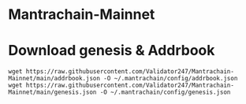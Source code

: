 # Mantrachain-Mainnet

# Download genesis & Addrbook

    wget https://raw.githubusercontent.com/Validator247/Mantrachain-Mainnet/main/addrbook.json -O ~/.mantrachain/config/addrbook.json
    wget https://raw.githubusercontent.com/Validator247/Mantrachain-Mainnet/main/genesis.json -O ~/.mantrachain/config/genesis.json
